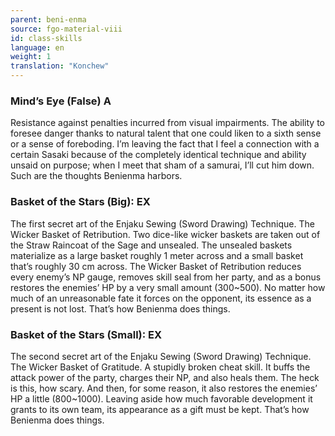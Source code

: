 ```yaml
---
parent: beni-enma
source: fgo-material-viii
id: class-skills
language: en
weight: 1
translation: "Konchew"
---
```


### Mind’s Eye (False) A

Resistance against penalties incurred from visual impairments.
The ability to foresee danger thanks to natural talent that one could liken to a sixth sense or a sense of foreboding.
I’m leaving the fact that I feel a connection with a certain Sasaki because of the completely identical technique and ability unsaid on purpose; when I meet that sham of a samurai, I’ll cut him down. Such are the thoughts Benienma harbors.
 
### Basket of the Stars (Big): EX

The first secret art of the Enjaku Sewing (Sword Drawing) Technique. The Wicker Basket of Retribution.
Two dice-like wicker baskets are taken out of the Straw Raincoat of the Sage and unsealed.
The unsealed baskets materialize as a large basket roughly 1 meter across and a small basket that’s roughly 30 cm across.
The Wicker Basket of Retribution reduces every enemy’s NP gauge, removes skill seal from her party, and as a bonus restores the enemies’ HP by a very small amount (300~500).
No matter how much of an unreasonable fate it forces on the opponent, its essence as a present is not lost. That’s how Benienma does things.
 
### Basket of the Stars (Small): EX

The second secret art of the Enjaku Sewing (Sword Drawing) Technique. The Wicker Basket of Gratitude.
A stupidly broken cheat skill.
It buffs the attack power of the party, charges their NP, and also heals them. The heck is this, how scary.
And then, for some reason, it also restores the enemies’ HP a little (800~1000).
Leaving aside how much favorable development it grants to its own team, its appearance as a gift must be kept. That’s how Benienma does things.
